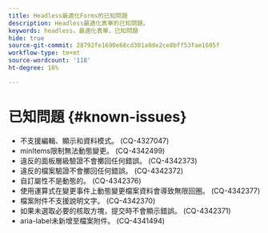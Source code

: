 ```yaml
---
title: Headless最適化Forms的已知問題
description: Headless最適化表單的已知問題。
keywords: headless，最適化表單，已知問題
hide: true
source-git-commit: 28792fe1690e68cd301a0de2ce8bff53fae1605f
workflow-type: tm+mt
source-wordcount: '118'
ht-degree: 16%

---
```



# 已知問題 {#known-issues}

* 不支援編輯、顯示和資料模式。 (CQ-4327047)
* minItems限制無法動態變更。 (CQ-4342499)
* 違反的面板層級驗證不會擲回任何錯誤。 (CQ-4342373)
* 違反的檔案驗證不會擲回任何錯誤。 (CQ-4342372)
* 自訂屬性不是動態的。 (CQ-4342376)
* 使用運算式在變更事件上動態變更檔案資料會導致無限回圈。 (CQ-4342377)
* 檔案附件不支援說明文字。 (CQ-4342370)
* 如果未選取必要的核取方塊，提交時不會顯示錯誤。 (CQ-4342371)
* aria-label未新增至檔案附件。 (CQ-4341494)
